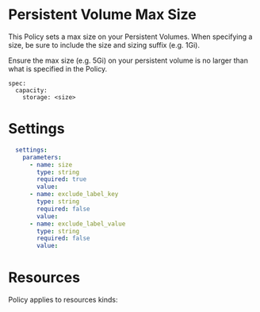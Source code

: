 # Persistent Volume Max Size

This Policy sets a max size on your Persistent Volumes. When specifying a size, be sure to include the size and sizing suffix (e.g. 1Gi).


Ensure the max size (e.g. 5Gi) on your persistent volume is no larger than what is specified in the Policy. 
```
spec:
  capacity:
    storage: <size>
```


# Settings
```yaml
  settings:
    parameters:
      - name: size
        type: string
        required: true
        value:
      - name: exclude_label_key
        type: string
        required: false
        value:
      - name: exclude_label_value
        type: string
        required: false
        value:
```

# Resources
Policy applies to resources kinds:


